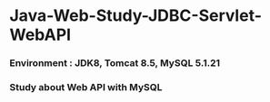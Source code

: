 # Java-Web-Study-JDBC-Servlet-WebAPI
 <h3>Environment : JDK8, Tomcat 8.5, MySQL 5.1.21</h3>
 <h3>Study about Web API with MySQL</h3>

